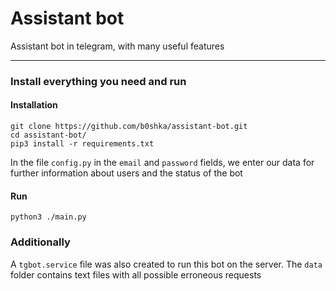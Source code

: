 # Assistant bot
Assistant bot in telegram, with many useful features
____
### Install everything you need and run
#### Installation
```
git clone https://github.com/b0shka/assistant-bot.git
cd assistant-bot/
pip3 install -r requirements.txt
```
In the file `config.py` in the `email` and `password` fields, we enter our data for further information about users and the status of the bot
#### Run
```
python3 ./main.py
```

### Additionally
A `tgbot.service` file was also created to run this bot on the server. The `data` folder contains text files with all possible erroneous requests
